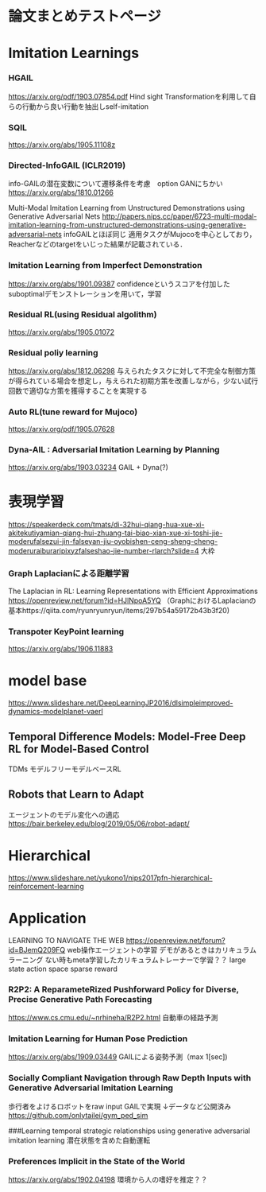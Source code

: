 # 論文まとめテストページ
# Imitation Learnings
### HGAIL
https://arxiv.org/pdf/1903.07854.pdf
Hind sight Transformationを利用して自らの行動から良い行動を抽出しself-imitation


###  SQIL
https://arxiv.org/abs/1905.11108z

### Directed-InfoGAIL (ICLR2019)
info-GAILの潜在変数について遷移条件を考慮　option GANにちかい
https://arxiv.org/abs/1810.01266

Multi-Modal Imitation Learning from Unstructured Demonstrations using Generative Adversarial Nets
http://papers.nips.cc/paper/6723-multi-modal-imitation-learning-from-unstructured-demonstrations-using-generative-adversarial-nets
infoGAILとほぼ同じ
適用タスクがMujocoを中心としており，Reacherなどのtargetをいじった結果が記載されている．

### Imitation Learning from Imperfect Demonstration
https://arxiv.org/abs/1901.09387
confidenceというスコアを付加したsuboptimalデモンストレーションを用いて，学習


### Residual RL(using Residual algolithm)
https://arxiv.org/abs/1905.01072

### Residual poliy learning
https://arxiv.org/abs/1812.06298
与えられたタスクに対して不完全な制御方策が得られている場合を想定し，与えられた初期方策を改善しながら，少ない試行回数で適切な方策を獲得することを実現する

### Auto RL(tune reward for Mujoco)
https://arxiv.org/pdf/1905.07628

### Dyna-AIL : Adversarial Imitation Learning by Planning
https://arxiv.org/abs/1903.03234
GAIL + Dyna(?)
# 表現学習
https://speakerdeck.com/tmats/di-32hui-qiang-hua-xue-xi-akitekutiyamian-qiang-hui-zhuang-tai-biao-xian-xue-xi-toshi-jie-moderufalsezui-jin-falseyan-jiu-oyobishen-ceng-sheng-cheng-moderuraiburaripixyzfalseshao-jie-number-rlarch?slide=4
大枠

### Graph Laplacianによる距離学習
The Laplacian in RL: Learning Representations with Efficient Approximations
https://openreview.net/forum?id=HJlNpoA5YQ
（GraphにおけるLaplacianの基本https://qiita.com/ryunryunryun/items/297b54a59172b43b3f20)

### Transpoter KeyPoint learning
https://arxiv.org/abs/1906.11883

# model base
https://www.slideshare.net/DeepLearningJP2016/dlsimpleimproved-dynamics-modelplanet-vaerl

## Temporal Difference Models: Model-Free Deep RL for Model-Based Control
TDMs
モデルフリーモデルベースRL


## Robots that Learn to Adapt
エージェントのモデル変化への適応
https://bair.berkeley.edu/blog/2019/05/06/robot-adapt/

# Hierarchical
https://www.slideshare.net/yukono1/nips2017pfn-hierarchical-reinforcement-learning

# Application
LEARNING TO NAVIGATE THE WEB
https://openreview.net/forum?id=BJemQ209FQ
web操作エージェントの学習
デモがあるときはカリキュラムラーニング
ない時もmeta学習したカリキュラムトレーナーで学習？？
large state action space
sparse reward
### R2P2: A ReparameteRized Pushforward Policy for Diverse, Precise Generative Path Forecasting
https://www.cs.cmu.edu/~nrhineha/R2P2.html
自動車の経路予測

### Imitation Learning for Human Pose Prediction
https://arxiv.org/abs/1909.03449
GAILによる姿勢予測（max 1[sec])
### Socially Compliant Navigation through Raw Depth Inputs with Generative Adversarial Imitation Learning
歩行者をよけるロボットをraw input GAILで実現
↓データなど公開済み
https://github.com/onlytailei/gym_ped_sim

###Learning temporal strategic relationships using generative adversarial imitation learning
潜在状態を含めた自動運転

### Preferences Implicit in the State of the World
https://arxiv.org/abs/1902.04198
環境から人の嗜好を推定？？
